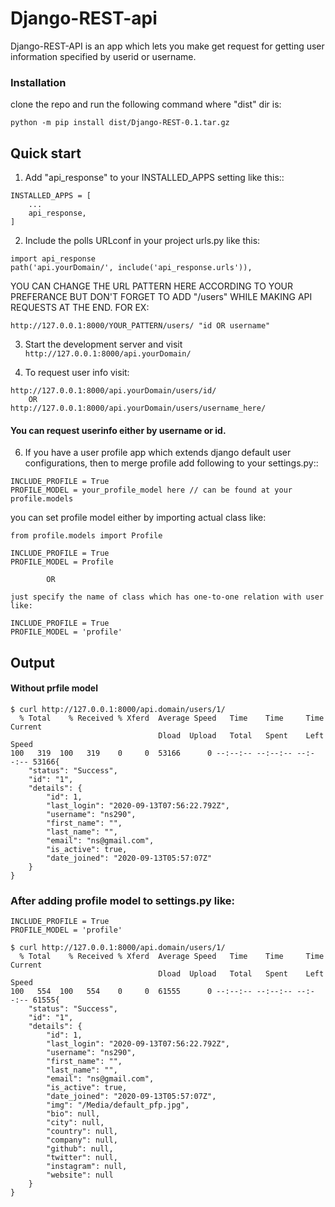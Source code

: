 # Django-REST-api

Django-REST-API is an app which lets you make get request for getting user information specified by userid or username.

### Installation
clone the repo and run the following command where "dist" dir is:
```
python -m pip install dist/Django-REST-0.1.tar.gz
```


Quick start
-----------

1. Add "api_response" to your INSTALLED_APPS setting like this::

```
INSTALLED_APPS = [
    ...
    api_response,
]
```

2. Include the polls URLconf in your project urls.py like this:

```
import api_response
path('api.yourDomain/', include('api_response.urls')),
```
 
YOU CAN CHANGE THE URL PATTERN HERE ACCORDING TO YOUR PREFERANCE
BUT DON'T FORGET TO ADD "/users" WHILE MAKING API REQUESTS AT THE END.
FOR EX:
```
http://127.0.0.1:8000/YOUR_PATTERN/users/ "id OR username"
```

3. Start the development server and visit ```http://127.0.0.1:8000/api.yourDomain/```

5. To request user info visit:

```
http://127.0.0.1:8000/api.yourDomain/users/id/
    OR
http://127.0.0.1:8000/api.yourDomain/users/username_here/
```
#### You can request userinfo either by username or id.

6. If you have a user profile app which extends django default user configurations, then to merge profile add following to your settings.py::

```
INCLUDE_PROFILE = True
PROFILE_MODEL = your_profile_model here // can be found at your profile.models
```

you can set profile model either by importing actual class like:
```
from profile.models import Profile

INCLUDE_PROFILE = True
PROFILE_MODEL = Profile

        OR

just specify the name of class which has one-to-one relation with user like:

INCLUDE_PROFILE = True
PROFILE_MODEL = 'profile'
```

## Output

#### Without prfile model
```
$ curl http://127.0.0.1:8000/api.domain/users/1/
  % Total    % Received % Xferd  Average Speed   Time    Time     Time  Current
                                 Dload  Upload   Total   Spent    Left  Speed
100   319  100   319    0     0  53166      0 --:--:-- --:--:-- --:--:-- 53166{
    "status": "Success",
    "id": "1",
    "details": {
        "id": 1,
        "last_login": "2020-09-13T07:56:22.792Z",
        "username": "ns290",
        "first_name": "",
        "last_name": "",
        "email": "ns@gmail.com",
        "is_active": true,
        "date_joined": "2020-09-13T05:57:07Z"
    }
}
```

### After adding profile model to settings.py like: 
```
INCLUDE_PROFILE = True
PROFILE_MODEL = 'profile'
```

```
$ curl http://127.0.0.1:8000/api.domain/users/1/
  % Total    % Received % Xferd  Average Speed   Time    Time     Time  Current
                                 Dload  Upload   Total   Spent    Left  Speed
100   554  100   554    0     0  61555      0 --:--:-- --:--:-- --:--:-- 61555{
    "status": "Success",
    "id": "1",
    "details": {
        "id": 1,
        "last_login": "2020-09-13T07:56:22.792Z",
        "username": "ns290",
        "first_name": "",
        "last_name": "",
        "email": "ns@gmail.com",
        "is_active": true,
        "date_joined": "2020-09-13T05:57:07Z",
        "img": "/Media/default_pfp.jpg",
        "bio": null,
        "city": null,
        "country": null,
        "company": null,
        "github": null,
        "twitter": null,
        "instagram": null,
        "website": null
    }
}
```






